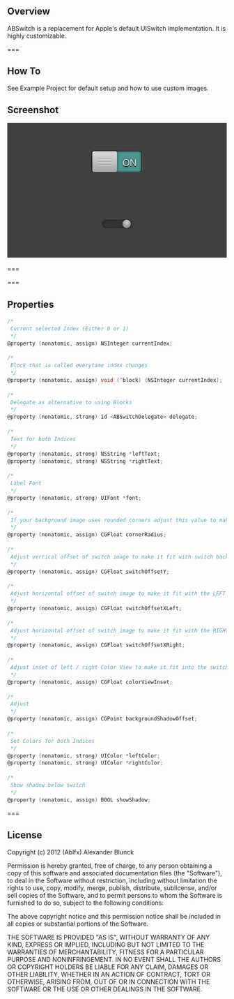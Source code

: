 Overview
-
ABSwitch is a replacement for Apple's default UISwitch implementation.
It is highly customizable.

===

How To
-
See Example Project for default setup and how to use custom images.

Screenshot
-
![ABSwitch Screenshot](ABSwitch-Screenshot.png)

===

===

Properties
-
```objective-c
/*
 Current selected Index (Either 0 or 1)
 */
@property (nonatomic, assign) NSInteger currentIndex;

/*
 Block that is called everytime index changes
 */
@property (nonatomic, assign) void (^block) (NSInteger currentIndex);

/*
 Delegate as alternative to using Blocks
 */
@property (nonatomic, strong) id <ABSwitchDelegate> delegate;

/*
 Text for both Indices
 */
@property (nonatomic, strong) NSString *leftText;
@property (nonatomic, strong) NSString *rightText;

/*
 Label Font
 */
@property (nonatomic, strong) UIFont *font;

/*
 If your background image uses rounded corners adjust this value to make the left/right color views fit with the background
 */
@property (nonatomic, assign) CGFloat cornerRadius;

/*
 Adjust vertical offset of switch image to make it fit with switch background
 */
@property (nonatomic, assign) CGFloat switchOffsetY;

/*
 Adjust horizontal offset of switch image to make it fit with the LEFT corner of the switch background
 */
@property (nonatomic, assign) CGFloat switchOffsetXLeft;

/*
 Adjust horizontal offset of switch image to make it fit with the RIGHT corner of the switch background
 */
@property (nonatomic, assign) CGFloat switchOffsetXRight;

/*
 Adjust inset of left / right Color View to make it fit into the switch background
 */
@property (nonatomic, assign) CGFloat colorViewInset;

/*
 Adjust
 */
@property (nonatomic, assign) CGPoint backgroundShadowOffset;

/*
 Set Colors for both Indices
 */
@property (nonatomic, strong) UIColor *leftColor;
@property (nonatomic, strong) UIColor *rightColor;

/*
 Show shadow below switch
 */
@property (nonatomic, assign) BOOL showShadow;
```

===

License
-
Copyright (c) 2012 (Ablfx) Alexander Blunck

Permission is hereby granted, free of charge, to any person obtaining a copy of this software and associated documentation files (the "Software"), to deal in the Software without restriction, including without limitation the rights to use, copy, modify, merge, publish, distribute, sublicense, and/or sell copies of the Software, and to permit persons to whom the Software is furnished to do so, subject to the following conditions:

The above copyright notice and this permission notice shall be included in all copies or substantial portions of the Software.

THE SOFTWARE IS PROVIDED "AS IS", WITHOUT WARRANTY OF ANY KIND, EXPRESS OR IMPLIED, INCLUDING BUT NOT LIMITED TO THE WARRANTIES OF MERCHANTABILITY, FITNESS FOR A PARTICULAR PURPOSE AND NONINFRINGEMENT. IN NO EVENT SHALL THE AUTHORS OR COPYRIGHT HOLDERS BE LIABLE FOR ANY CLAIM, DAMAGES OR OTHER LIABILITY, WHETHER IN AN ACTION OF CONTRACT, TORT OR OTHERWISE, ARISING FROM, OUT OF OR IN CONNECTION WITH THE SOFTWARE OR THE USE OR OTHER DEALINGS IN THE SOFTWARE.